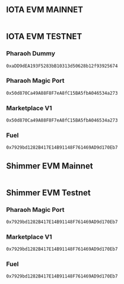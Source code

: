 ## IOTA EVM MAINNET

```code

```

## IOTA EVM TESTNET

### Pharaoh Dummy
```
0xaDD9dEA193F5283bB10313d50628b12f93925674
```
### Pharaoh Magic Port
```
0x50d870Ca49A88F8F7eA8fC15BA5fbA046534a273
```
### Marketplace V1
```
0x50d870Ca49A88F8F7eA8fC15BA5fbA046534a273
```
### Fuel
```
0x7929bd1282B417E14B91148F761469AD9d170Eb7
```

## Shimmer EVM Mainnet
```

```
## Shimmer EVM Testnet
### Pharaoh Magic Port
```
0x7929bd1282B417E14B91148F761469AD9d170Eb7
```
### Marketplace V1
```
0x7929bd1282B417E14B91148F761469AD9d170Eb7
```
### Fuel
```
0x7929bd1282B417E14B91148F761469AD9d170Eb7
```
